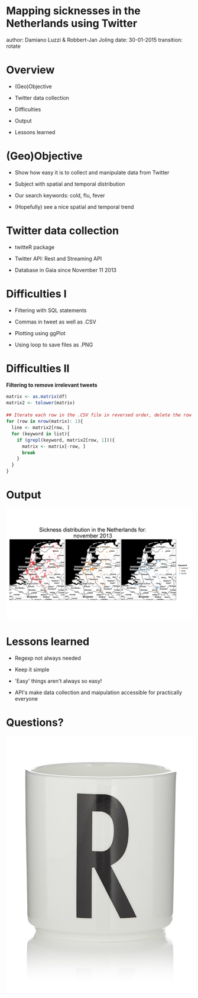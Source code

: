 Mapping sicknesses in the Netherlands using Twitter
========================================================
author: Damiano Luzzi & Robbert-Jan Joling
date: 30-01-2015
transition: rotate

Overview
========================================================

- (Geo)Objective

- Twitter data collection

- Difficulties

- Output

- Lessons learned

(Geo)Objective
========================================================

- Show how easy it is to collect and manipulate data from Twitter

- Subject with spatial and temporal distribution

- Our search keywords: cold, flu, fever

- (Hopefully) see a nice spatial and temporal trend


Twitter data collection
========================================================

- twitteR package

- Twitter API: Rest and Streaming API

- Database in Gaia since November 11 2013

Difficulties I
========================================================

- Filtering with SQL statements

- Commas in tweet as well as .CSV

- Plotting using ggPlot

- Using loop to save files as .PNG

Difficulties II
========================================================
**Filtering to remove irrelevant tweets**


```r
matrix <- as.matrix(df)
matrix2 <- tolower(matrix)

## Iterate each row in the .CSV file in reversed order, delete the row when a keyword is found
for (row in nrow(matrix): 1){
  line <- matrix2[row, ]
  for (keyword in list){
    if (grepl(keyword, matrix2[row, 1])){
      matrix <- matrix[-row, ]
      break
    }
  }
}
```

Output
========================================================

![alt text](SicknessDistribution.gif)

Lessons learned
========================================================

- Regexp not always needed

- Keep it simple

- 'Easy' things aren't always so easy!

- API's make data collection and maipulation accessible for practically everyone

Questions?
========================================================

![alt text](Rmug.jpg)
